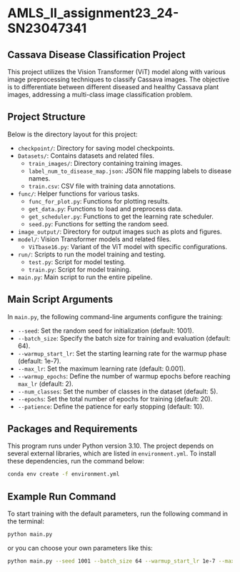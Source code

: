 # AMLS_II_assignment23_24-SN23047341
## Cassava Disease Classification Project

This project utilizes the Vision Transformer (ViT) model along with various image preprocessing techniques to classify Cassava images. The objective is to differentiate between different diseased and healthy Cassava plant images, addressing a multi-class image classification problem.

## Project Structure

Below is the directory layout for this project:

- `checkpoint/`: Directory for saving model checkpoints.
- `Datasets/`: Contains datasets and related files.
  - `train_images/`: Directory containing training images.
  - `label_num_to_disease_map.json`: JSON file mapping labels to disease names.
  - `train.csv`: CSV file with training data annotations.
- `func/`: Helper functions for various tasks.
  - `func_for_plot.py`: Functions for plotting results.
  - `get_data.py`: Functions to load and preprocess data.
  - `get_scheduler.py`: Functions to get the learning rate scheduler.
  - `seed.py`: Functions for setting the random seed.
- `image_output/`: Directory for output images such as plots and figures.
- `model/`: Vision Transformer models and related files.
  - `ViTbase16.py`: Variant of the ViT model with specific configurations.
- `run/`: Scripts to run the model training and testing.
  - `test.py`: Script for model testing.
  - `train.py`: Script for model training.
- `main.py`: Main script to run the entire pipeline.

## Main Script Arguments

In `main.py`, the following command-line arguments configure the training:

- `--seed`: Set the random seed for initialization (default: 1001).
- `--batch_size`: Specify the batch size for training and evaluation (default: 64).
- `--warmup_start_lr`: Set the starting learning rate for the warmup phase (default: 1e-7).
- `--max_lr`: Set the maximum learning rate (default: 0.001).
- `--warmup_epochs`: Define the number of warmup epochs before reaching `max_lr` (default: 2).
- `--num_classes`: Set the number of classes in the dataset (default: 5).
- `--epochs`: Set the total number of epochs for training (default: 20).
- `--patience`: Define the patience for early stopping (default: 10).


## Packages and Requirements

This program runs under Python version 3.10.
The project depends on several external libraries, which are listed in `environment.yml`. To install these dependencies, run the command below:
```sh
conda env create -f environment.yml
```

## Example Run Command

To start training with the default parameters, run the following command in the terminal:
```bash
python main.py
```
or you can choose your own parameters like this:
```bash
python main.py --seed 1001 --batch_size 64 --warmup_start_lr 1e-7 --max_lr 0.001 --warmup_epochs 2 --num_classes 5 --epochs 20 --patience 10
```


